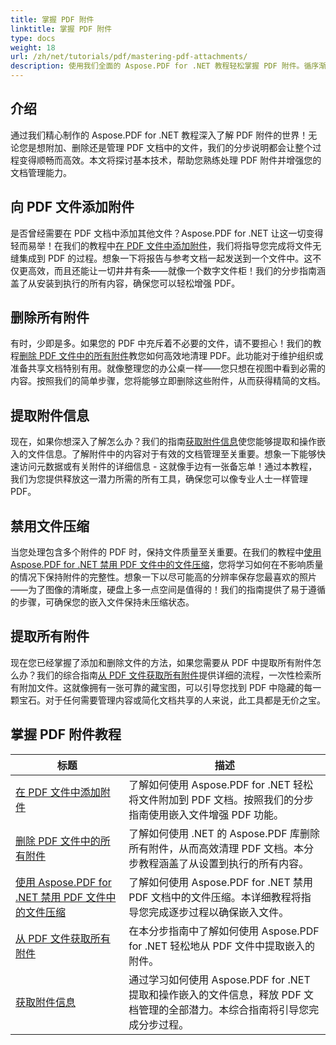 ```yaml
---
title: 掌握 PDF 附件
linktitle: 掌握 PDF 附件
type: docs
weight: 18
url: /zh/net/tutorials/pdf/mastering-pdf-attachments/
description: 使用我们全面的 Aspose.PDF for .NET 教程轻松掌握 PDF 附件。循序渐进地指导如何有效管理 PDF 文档。
---
```

## 介绍

通过我们精心制作的 Aspose.PDF for .NET 教程深入了解 PDF 附件的世界！无论您是想附加、删除还是管理 PDF 文档中的文件，我们的分步说明都会让整个过程变得顺畅而高效。本文将探讨基本技术，帮助您熟练处理 PDF 附件并增强您的文档管理能力。

## 向 PDF 文件添加附件
是否曾经需要在 PDF 文档中添加其他文件？Aspose.PDF for .NET 让这一切变得轻而易举！在我们的教程中[在 PDF 文件中添加附件](./adding-attachment/)，我们将指导您完成将文件无缝集成到 PDF 的过程。想象一下将报告与参考文档一起发送到一个文件中。这不仅更高效，而且还能让一切井井有条——就像一个数字文件柜！我们的分步指南涵盖了从安装到执行的所有内容，确保您可以轻松增强 PDF。

## 删除所有附件
有时，少即是多。如果您的 PDF 中充斥着不必要的文件，请不要担心！我们的教程[删除 PDF 文件中的所有附件](./remove-all-attachments/)教您如何高效地清理 PDF。此功能对于维护组织或准备共享文档特别有用。就像整理您的办公桌一样——您只想在视图中看到必需的内容。按照我们的简单步骤，您将能够立即删除这些附件，从而获得精简的文档。

## 提取附件信息
现在，如果你想深入了解怎么办？我们的指南[获取附件信息](./get-attachment-information/)使您能够提取和操作嵌入的文件信息。了解附件中的内容对于有效的文档管理至关重要。想象一下能够快速访问元数据或有关附件的详细信息 - 这就像手边有一张备忘单！通过本教程，我们为您提供释放这一潜力所需的所有工具，确保您可以像专业人士一样管理 PDF。

## 禁用文件压缩
当您处理包含多个附件的 PDF 时，保持文件质量至关重要。在我们的教程中[使用 Aspose.PDF for .NET 禁用 PDF 文件中的文件压缩](./disable-file-compression-in-pdf-files/)，您将学习如何在不影响质量的情况下保持附件的完整性。想象一下以尽可能高的分辨率保存您最喜欢的照片——为了图像的清晰度，硬盘上多一点空间是值得的！我们的指南提供了易于遵循的步骤，可确保您的嵌入文件保持未压缩状态。

## 提取所有附件
现在您已经掌握了添加和删除文件的方法，如果您需要从 PDF 中提取所有附件怎么办？我们的综合指南[从 PDF 文件获取所有附件](./get-all-the-attachments-from-pdf-files/)提供详细的流程，一次性检索所有附加文件。这就像拥有一张可靠的藏宝图，可以引导您找到 PDF 中隐藏的每一颗宝石。对于任何需要管理内容或简化文档共享的人来说，此工具都是无价之宝。


## 掌握 PDF 附件教程
| 标题 | 描述 |
| --- | --- | 
| [在 PDF 文件中添加附件](./adding-attachment/) | 了解如何使用 Aspose.PDF for .NET 轻松将文件附加到 PDF 文档。按照我们的分步指南使用嵌入文件增强 PDF 功能。 |  
| [删除 PDF 文件中的所有附件](./remove-all-attachments/) | 了解如何使用 .NET 的 Aspose.PDF 库删除所有附件，从而高效清理 PDF 文档。本分步教程涵盖了从设置到执行的所有内容。 |  
| [使用 Aspose.PDF for .NET 禁用 PDF 文件中的文件压缩](./disable-file-compression-in-pdf-files/) | 了解如何使用 Aspose.PDF for .NET 禁用 PDF 文档中的文件压缩。本详细教程将指导您完成逐步过程以确保嵌入文件。 |  
| [从 PDF 文件获取所有附件](./get-all-the-attachments-from-pdf-files/) | 在本分步指南中了解如何使用 Aspose.PDF for .NET 轻松地从 PDF 文件中提取嵌入的附件。 |  
| [获取附件信息](./get-attachment-information/) | 通过学习如何使用 Aspose.PDF for .NET 提取和操作嵌入的文件信息，释放 PDF 文档管理的全部潜力。本综合指南将引导您完成分步过程。 |  
